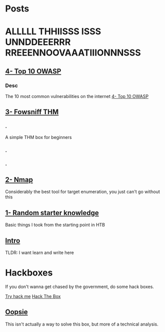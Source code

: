 # Posts
#    ALLLLL THHIISSS ISSS UNNDDEEERRR RREEENNOOVAAATIIIONNNSSS

## [4- Top 10 OWASP](https://korrectional.github.io/Posts/4-Top10-OWASP.md)
### Desc
The 10 most common vulnerabilities on the internet
[4- Top 10 OWASP](https://korrectional.github.io/Posts/4-Top10-OWASP.md)

## [3- Fowsniff THM](https://korrectional.github.io/Posts/3-Fowsniff.md)
### .
A simple THM box for beginners

### .
### .

## [2- Nmap](https://korrectional.github.io/Posts/nmap.md)
Considerably the best tool for target enumeration, you just can't go without this


## [1- Random starter knowledge](https://korrectional.github.io/Posts/RStarterK.md)
Basic things I took from the starting point in HTB


## [Intro](https://korrectional.github.io/Posts/Intro.md)
TLDR: I want learn and write here





# Hackboxes
If you don't wanna get chased by the government, do some hack boxes.

[Try hack me](https://tryhackme.com)
[Hack The Box](https://app.hackthebox.com)


## [Oopsie](https://korrectional.github.io/HTB/OopsieHTB.md)
This isn't actually a way to solve this box, but more of a technical analysis.
